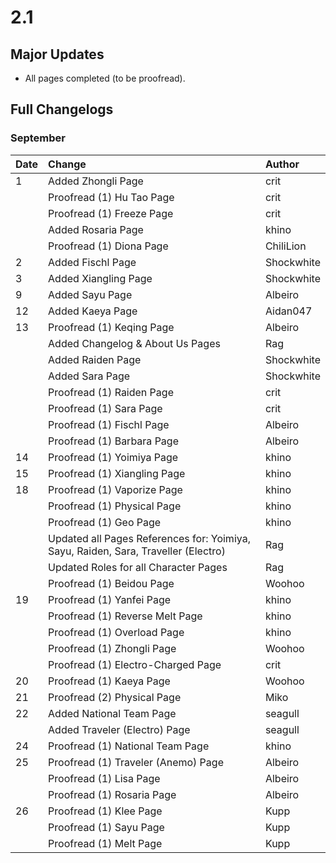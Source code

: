 # 2.1

## Major Updates

* All pages completed \(to be proofread\).

## Full Changelogs

### September

| Date | Change | Author |
| :--- | :--- | :--- |
| 1 | Added Zhongli Page | crit |
|  | Proofread \(1\) Hu Tao Page | crit |
|  | Proofread \(1\) Freeze Page | crit |
|  | Added Rosaria Page | khino |
|  | Proofread \(1\) Diona Page | ChiliLion |
| 2 | Added Fischl Page | Shockwhite |
| 3 | Added Xiangling Page | Shockwhite |
| 9 | Added Sayu Page | Albeiro |
| 12 | Added Kaeya Page | Aidan047 |
| 13 | Proofread \(1\) Keqing Page | Albeiro |
|  | Added Changelog & About Us Pages | Rag |
|  | Added Raiden Page | Shockwhite |
|  | Added Sara Page | Shockwhite |
|  | Proofread \(1\) Raiden Page | crit |
|  | Proofread \(1\) Sara Page | crit |
|  | Proofread \(1\) Fischl Page | Albeiro |
|  | Proofread \(1\) Barbara Page | Albeiro |
| 14 | Proofread \(1\) Yoimiya Page | khino |
| 15 | Proofread \(1\) Xiangling Page | khino |
| 18 | Proofread \(1\) Vaporize Page | khino |
|  | Proofread \(1\) Physical Page | khino |
|  | Proofread \(1\) Geo Page | khino |
|  | Updated all Pages References for: Yoimiya, Sayu, Raiden, Sara, Traveller \(Electro\) | Rag |
|  | Updated Roles for all Character Pages | Rag |
|  | Proofread \(1\) Beidou Page | Woohoo |
| 19 | Proofread \(1\) Yanfei Page | khino |
|  | Proofread \(1\) Reverse Melt Page | khino |
|  | Proofread \(1\) Overload Page | khino |
|  | Proofread \(1\) Zhongli Page | Woohoo |
|  | Proofread \(1\) Electro-Charged Page | crit |
| 20 | Proofread \(1\) Kaeya Page | Woohoo |
| 21 | Proofread \(2\) Physical Page | Miko |
| 22 | Added National Team Page | seagull |
|  | Added Traveler \(Electro\) Page | seagull |
| 24 | Proofread \(1\) National Team Page | khino |
| 25 | Proofread \(1\) Traveler \(Anemo\) Page | Albeiro |
|  | Proofread \(1\) Lisa Page | Albeiro |
|  | Proofread \(1\) Rosaria Page | Albeiro |
| 26 | Proofread \(1\) Klee Page | Kupp |
|  | Proofread \(1\) Sayu Page | Kupp |
|  | Proofread \(1\) Melt Page | Kupp |

